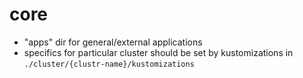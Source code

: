 # core
- "apps" dir for general/external applications 
- specifics for particular cluster should be set by kustomizations in `./cluster/{clustr-name}/kustomizations`